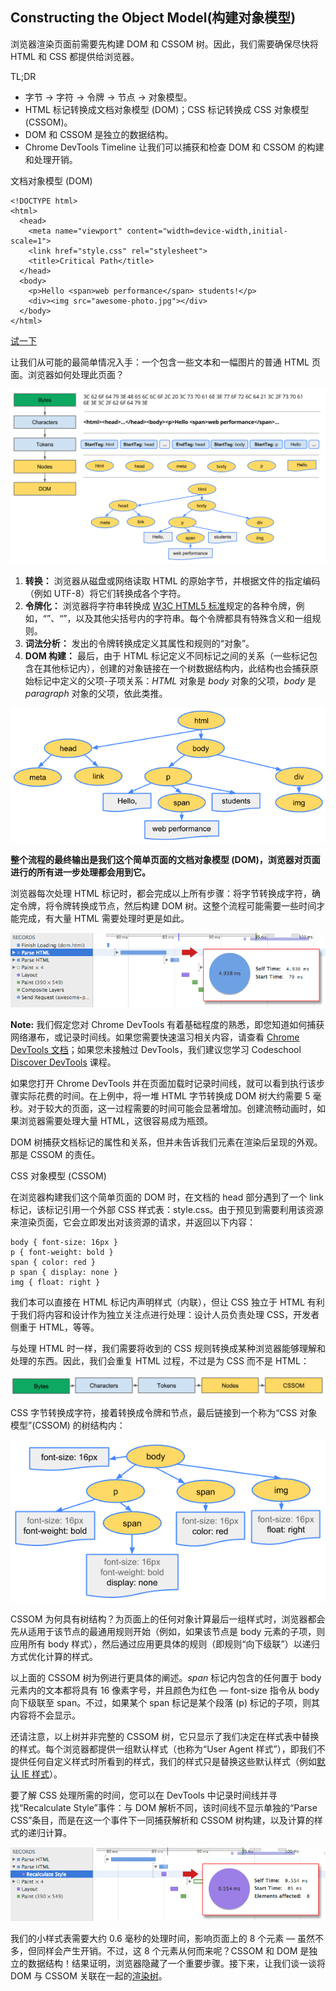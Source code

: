 ## Constructing the Object Model(构建对象模型)

浏览器渲染页面前需要先构建 DOM 和 CSSOM 树。因此，我们需要确保尽快将 HTML 和 CSS 都提供给浏览器。

TL;DR

- 字节 → 字符 → 令牌 → 节点 → 对象模型。
- HTML 标记转换成文档对象模型 (DOM)；CSS 标记转换成 CSS 对象模型 (CSSOM)。
- DOM 和 CSSOM 是独立的数据结构。
- Chrome DevTools Timeline 让我们可以捕获和检查 DOM 和 CSSOM 的构建和处理开销。

文档对象模型 (DOM)

```
<!DOCTYPE html>
<html>
  <head>
    <meta name="viewport" content="width=device-width,initial-scale=1">
    <link href="style.css" rel="stylesheet">
    <title>Critical Path</title>
  </head>
  <body>
    <p>Hello <span>web performance</span> students!</p>
    <div><img src="awesome-photo.jpg"></div>
  </body>
</html>
```

[试一下](https://googlesamples.github.io/web-fundamentals/fundamentals/performance/critical-rendering-path/basic_dom.html)

让我们从可能的最简单情况入手：一个包含一些文本和一幅图片的普通 HTML 页面。浏览器如何处理此页面？

![DOM 构建流程](./images/full-process.png)

1. **转换：** 浏览器从磁盘或网络读取 HTML 的原始字节，并根据文件的指定编码（例如 UTF-8）将它们转换成各个字符。
2. **令牌化：** 浏览器将字符串转换成 [W3C HTML5 标准](http://www.w3.org/TR/html5/)规定的各种令牌，例如，“<html>”、“<body>”，以及其他尖括号内的字符串。每个令牌都具有特殊含义和一组规则。
3. **词法分析：** 发出的令牌转换成定义其属性和规则的“对象”。
4. **DOM 构建：** 最后，由于 HTML 标记定义不同标记之间的关系（一些标记包含在其他标记内），创建的对象链接在一个树数据结构内，此结构也会捕获原始标记中定义的父项-子项关系：*HTML* 对象是 *body* 对象的父项，*body* 是 *paragraph* 对象的父项，依此类推。

![DOM 树](./images/dom-tree.png)

**整个流程的最终输出是我们这个简单页面的文档对象模型 (DOM)，浏览器对页面进行的所有进一步处理都会用到它。**

浏览器每次处理 HTML 标记时，都会完成以上所有步骤：将字节转换成字符，确定令牌，将令牌转换成节点，然后构建 DOM 树。这整个流程可能需要一些时间才能完成，有大量 HTML 需要处理时更是如此。

![在 DevTools 中追踪 DOM 构建](./images/dom-timeline.png)

**Note:** 我们假定您对 Chrome DevTools 有着基础程度的熟悉，即您知道如何捕获网络瀑布，或记录时间线。如果您需要快速温习相关内容，请查看 [Chrome DevTools 文档](https://developers.google.com/web/tools/chrome-devtools/)；如果您未接触过 DevTools，我们建议您学习 Codeschool [Discover DevTools](http://discover-devtools.codeschool.com/) 课程。

如果您打开 Chrome DevTools 并在页面加载时记录时间线，就可以看到执行该步骤实际花费的时间。在上例中，将一堆 HTML 字节转换成 DOM 树大约需要 5 毫秒。对于较大的页面，这一过程需要的时间可能会显著增加。创建流畅动画时，如果浏览器需要处理大量 HTML，这很容易成为瓶颈。

DOM 树捕获文档标记的属性和关系，但并未告诉我们元素在渲染后呈现的外观。那是 CSSOM 的责任。

CSS 对象模型 (CSSOM)

在浏览器构建我们这个简单页面的 DOM 时，在文档的 head 部分遇到了一个 link 标记，该标记引用一个外部 CSS 样式表：style.css。由于预见到需要利用该资源来渲染页面，它会立即发出对该资源的请求，并返回以下内容：

```
body { font-size: 16px }
p { font-weight: bold }
span { color: red }
p span { display: none }
img { float: right }
```

我们本可以直接在 HTML 标记内声明样式（内联），但让 CSS 独立于 HTML 有利于我们将内容和设计作为独立关注点进行处理：设计人员负责处理 CSS，开发者侧重于 HTML，等等。

与处理 HTML 时一样，我们需要将收到的 CSS 规则转换成某种浏览器能够理解和处理的东西。因此，我们会重复 HTML 过程，不过是为 CSS 而不是 HTML：

![CSSOM 构建步骤](./images/cssom-construction.png)

CSS 字节转换成字符，接着转换成令牌和节点，最后链接到一个称为“CSS 对象模型”(CSSOM) 的树结构内：

![CSSOM 树](./images/cssom-tree.png)

CSSOM 为何具有树结构？为页面上的任何对象计算最后一组样式时，浏览器都会先从适用于该节点的最通用规则开始（例如，如果该节点是 body 元素的子项，则应用所有 body 样式），然后通过应用更具体的规则（即规则“向下级联”）以递归方式优化计算的样式。

以上面的 CSSOM 树为例进行更具体的阐述。*span* 标记内包含的任何置于 body 元素内的文本都将具有 16 像素字号，并且颜色为红色 — font-size 指令从 body 向下级联至 span。不过，如果某个 span 标记是某个段落 (p) 标记的子项，则其内容将不会显示。

还请注意，以上树并非完整的 CSSOM 树，它只显示了我们决定在样式表中替换的样式。每个浏览器都提供一组默认样式（也称为“User Agent 样式”），即我们不提供任何自定义样式时所看到的样式，我们的样式只是替换这些默认样式（例如[默认 IE 样式](http://www.iecss.com/)）。

要了解 CSS 处理所需的时间，您可以在 DevTools 中记录时间线并寻找“Recalculate Style”事件：与 DOM 解析不同，该时间线不显示单独的“Parse CSS”条目，而是在这一个事件下一同捕获解析和 CSSOM 树构建，以及计算的样式的递归计算。

![在 DevTools 中追踪 CSSOM 构建](./images/cssom-timeline.png)

我们的小样式表需要大约 0.6 毫秒的处理时间，影响页面上的 8 个元素 — 虽然不多，但同样会产生开销。不过，这 8 个元素从何而来呢？CSSOM 和 DOM 是独立的数据结构！结果证明，浏览器隐藏了一个重要步骤。接下来，让我们谈一谈将 DOM 与 CSSOM 关联在一起的[渲染树](https://developers.google.com/web/fundamentals/performance/critical-rendering-path/render-tree-construction)。